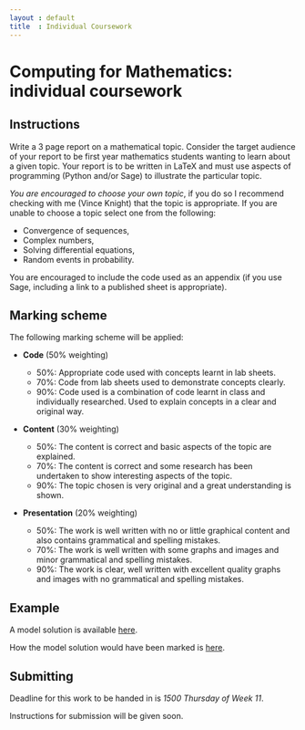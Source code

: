 ```yaml
---
layout : default
title  : Individual Coursework
---
```

# Computing for Mathematics: individual coursework

## Instructions

Write a 3 page report on a mathematical topic. Consider the target audience of your report to be first year mathematics students wanting to learn about a given topic. Your report is to be written in LaTeX and must use aspects of programming (Python and/or Sage) to illustrate the particular topic.

*You are encouraged to choose your own topic*, if you do so I recommend checking with me (Vince Knight) that the topic is appropriate. If you are unable to choose a topic select one from the following:

- Convergence of sequences,
- Complex numbers,
- Solving differential equations,
- Random events in probability.

You are encouraged to include the code used as an appendix (if you use Sage, including a link to a published sheet is appropriate).

## Marking scheme

The following marking scheme will be applied:

- **Code** (50% weighting)
    - 50%: Appropriate code used with concepts learnt in lab sheets.
    - 70%: Code from lab sheets used to demonstrate concepts clearly.
    - 90%: Code used is a combination of code learnt in class and individually researched. Used to explain concepts in a clear and original way.

- **Content** (30% weighting)
    - 50%: The content is correct and basic aspects of the topic are explained.
    - 70%: The content is correct and some research has been undertaken to show interesting aspects of the topic.
    - 90%: The topic chosen is very original and a great understanding is shown.

- **Presentation** (20% weighting)
    - 50%: The work is well written with no or little graphical content and also contains grammatical and spelling mistakes.
    - 70%: The work is well written with some graphs and images and minor grammatical and spelling mistakes.
    - 90%: The work is clear, well written with excellent quality graphs and images with no grammatical and spelling mistakes.


## Example

A model solution is available [here](http://goo.gl/ly8fdG).

How the model solution would have been marked is [here](https://www.writelatex.com/read/qcjzqvbrmsfq).


## Submitting

Deadline for this work to be handed in is *1500 Thursday of Week 11*.

Instructions for submission will be given soon.
